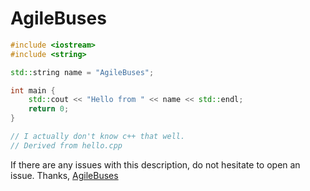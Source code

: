 # AgileBuses
```c++
#include <iostream>
#include <string>

std::string name = "AgileBuses";

int main {
    std::cout << "Hello from " << name << std::endl;
    return 0;
}

// I actually don't know c++ that well.
// Derived from hello.cpp
```

If there are any issues with this description, do not hesitate to open an issue. Thanks, [AgileBuses](https://github.com/agilebuses)
